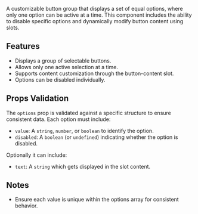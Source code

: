 A customizable button group that displays a set of equal options, where only one
option can be active at a time. This component includes the ability to disable
specific options and dynamically modify button content using slots.

## Features

- Displays a group of selectable buttons.
- Allows only one active selection at a time.
- Supports content customization through the button-content slot.
- Options can be disabled individually.

## Props Validation

The `options` prop is validated against a specific structure to ensure consistent
data. Each option must include:

- `value`: A `string`, `number`, or `boolean` to identify the option.
- `disabled`: A `boolean` (or `undefined`) indicating whether the option is disabled.

Optionally it can include:

- `text`: A `string` which gets displayed in the slot content.

## Notes

- Ensure each value is unique within the options array for consistent behavior.
